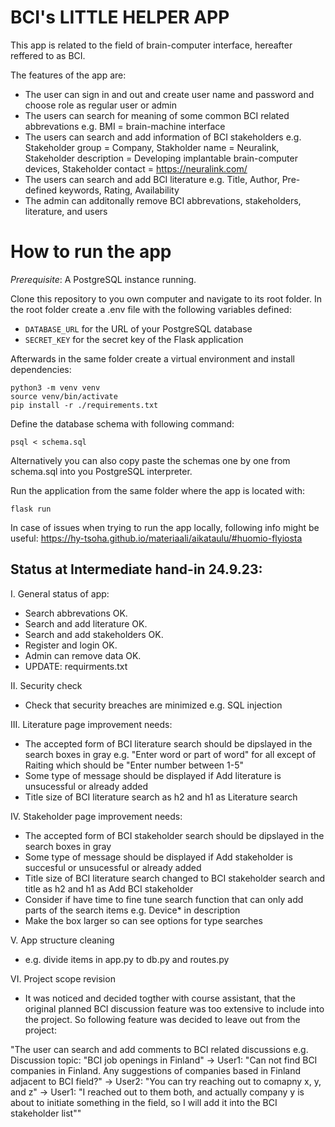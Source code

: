# BCI's LITTLE HELPER APP

This app is related to the field of brain-computer interface, hereafter reffered to as BCI. 

The features of the app are:

- The user can sign in and out and create user name and password and choose role as regular user or admin
- The users can search for meaning of some common BCI related abbrevations e.g. BMI = brain-machine interface
- The users can search and add information of BCI stakeholders e.g. Stakeholder group = Company, Stakholder name = Neuralink, Stakeholder description = Developing implantable brain-computer devices, Stakeholder contact = https://neuralink.com/
- The users can search and add BCI literature e.g. Title, Author, Pre-defined keywords, Rating, Availability
- The admin can additonally remove BCI abbrevations, stakeholders, literature, and users

# How to run the app
*Prerequisite*: A PostgreSQL instance running.

Clone this repository to you own computer and navigate to its root folder. In the root folder create a .env file with the following variables defined:
* `DATABASE_URL` for the URL of your PostgreSQL database
* `SECRET_KEY` for the secret key of the Flask application

Afterwards in the same folder create a virtual environment and install dependencies:
```
python3 -m venv venv
source venv/bin/activate
pip install -r ./requirements.txt
```

Define the database schema with following command:
```
psql < schema.sql
```
Alternatively you can also copy paste the schemas one by one from schema.sql into you PostgreSQL interpreter.

Run the application from the same folder where the app is located with:
```
flask run
```
In case of issues when trying to run the app locally, following info might be useful: https://hy-tsoha.github.io/materiaali/aikataulu/#huomio-flyiosta

## Status at Intermediate hand-in 24.9.23:

I. General status of app:
- Search abbrevations OK.
- Search and add literature OK.
- Search and add stakeholders OK.
- Register and login OK.
- Admin can remove data OK.
- UPDATE: requirments.txt

II. Security check
- Check that security breaches are minimized e.g. SQL injection

III. Literature page improvement needs:
- The accepted form of BCI literature search should be dipslayed in the search boxes in gray e.g. "Enter word or part of word" for all except of Raiting which should be "Enter number between 1-5"
- Some type of message should be displayed if Add literature is unsucessful or already added
- Title size of BCI literature search as h2 and h1 as Literature search

IV. Stakeholder  page improvement needs:
- The accepted form of BCI stakeholder search should be dipslayed in the search boxes in gray
- Some type of message should be displayed if Add stakeholder is succesful or unsucessful or already added
- Title size of BCI literature search changed to BCI stakeholder search and title as h2 and h1 as Add BCI stakeholder 
- Consider if have time to fine tune search function that can only add parts of the search items e.g. Device* in description
- Make the box larger so can see options for type searches

V. App structure cleaning
- e.g. divide items in app.py to db.py and routes.py

VI. Project scope revision
- It was noticed and decided togther with course assistant, that the original planned BCI discussion feature was too extensive to include into the project. So following feature was decided to leave out from the project: 

"The user can search and add comments to BCI related discussions e.g. Discussion topic: "BCI job openings in Finland" -> User1: "Can not find BCI companies in Finland. Any suggestions of companies based in Finland adjacent to BCI field?" -> User2: "You can try reaching out to comapny x, y, and z" -> User1: "I reached out to them both, and actually company y is about to initiate something in the field, so I will add it into the BCI stakeholder list""
